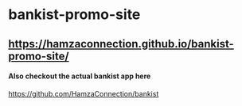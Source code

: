 # bankist-promo-site

## https://hamzaconnection.github.io/bankist-promo-site/ 

#### Also checkout the actual bankist app here
 https://github.com/HamzaConnection/bankist 
